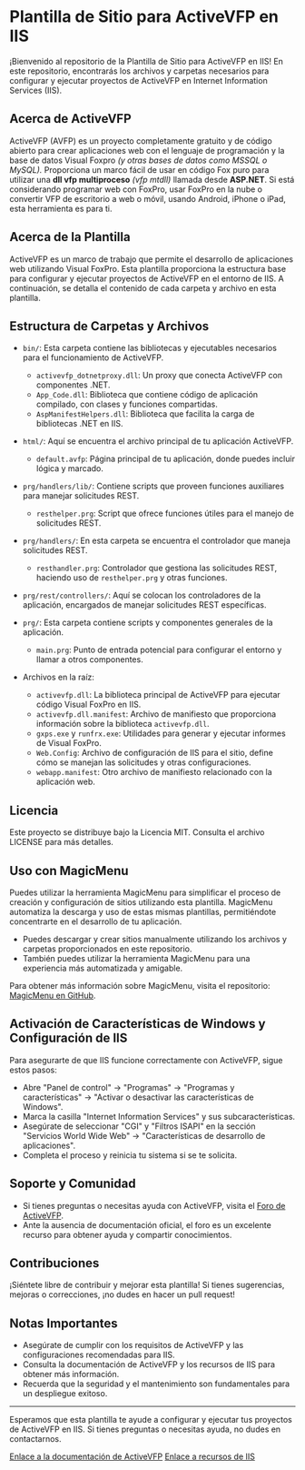 # Plantilla de Sitio para ActiveVFP en IIS

¡Bienvenido al repositorio de la Plantilla de Sitio para ActiveVFP en IIS! En este repositorio, encontrarás los archivos y carpetas necesarios para configurar y ejecutar proyectos de ActiveVFP en Internet Information Services (IIS).

## Acerca de ActiveVFP
ActiveVFP (AVFP) es un proyecto completamente gratuito y de código abierto para crear aplicaciones web con el lenguaje de programación y la base de datos Visual Foxpro _(y otras bases de datos como MSSQL o MySQL)._ Proporciona un marco fácil de usar en código Fox puro para utilizar una **dll vfp multiproceso** _(vfp mtdll)_ llamada desde **ASP.NET**. Si está considerando programar web con FoxPro, usar FoxPro en la nube o convertir VFP de escritorio a web o móvil, usando Android, iPhone o iPad, esta herramienta es para ti.

## Acerca de la Plantilla

ActiveVFP es un marco de trabajo que permite el desarrollo de aplicaciones web utilizando Visual FoxPro. Esta plantilla proporciona la estructura base para configurar y ejecutar proyectos de ActiveVFP en el entorno de IIS. A continuación, se detalla el contenido de cada carpeta y archivo en esta plantilla.

## Estructura de Carpetas y Archivos

- `bin/`: Esta carpeta contiene las bibliotecas y ejecutables necesarios para el funcionamiento de ActiveVFP.
  - `activevfp_dotnetproxy.dll`: Un proxy que conecta ActiveVFP con componentes .NET.
  - `App_Code.dll`: Biblioteca que contiene código de aplicación compilado, con clases y funciones compartidas.
  - `AspManifestHelpers.dll`: Biblioteca que facilita la carga de bibliotecas .NET en IIS.

- `html/`: Aquí se encuentra el archivo principal de tu aplicación ActiveVFP.
  - `default.avfp`: Página principal de tu aplicación, donde puedes incluir lógica y marcado.

- `prg/handlers/lib/`: Contiene scripts que proveen funciones auxiliares para manejar solicitudes REST.
  - `resthelper.prg`: Script que ofrece funciones útiles para el manejo de solicitudes REST.

- `prg/handlers/`: En esta carpeta se encuentra el controlador que maneja solicitudes REST.
  - `resthandler.prg`: Controlador que gestiona las solicitudes REST, haciendo uso de `resthelper.prg` y otras funciones.

- `prg/rest/controllers/`: Aquí se colocan los controladores de la aplicación, encargados de manejar solicitudes REST específicas.

- `prg/`: Esta carpeta contiene scripts y componentes generales de la aplicación.
  - `main.prg`: Punto de entrada potencial para configurar el entorno y llamar a otros componentes.

- Archivos en la raíz:
  - `activevfp.dll`: La biblioteca principal de ActiveVFP para ejecutar código Visual FoxPro en IIS.
  - `activevfp.dll.manifest`: Archivo de manifiesto que proporciona información sobre la biblioteca `activevfp.dll`.
  - `gxps.exe` y `runfrx.exe`: Utilidades para generar y ejecutar informes de Visual FoxPro.
  - `Web.Config`: Archivo de configuración de IIS para el sitio, define cómo se manejan las solicitudes y otras configuraciones.
  - `webapp.manifest`: Otro archivo de manifiesto relacionado con la aplicación web.

## Licencia

Este proyecto se distribuye bajo la Licencia MIT. Consulta el archivo LICENSE para más detalles.

## Uso con MagicMenu

Puedes utilizar la herramienta MagicMenu para simplificar el proceso de creación y configuración de sitios utilizando esta plantilla. MagicMenu automatiza la descarga y uso de estas mismas plantillas, permitiéndote concentrarte en el desarrollo de tu aplicación.

- Puedes descargar y crear sitios manualmente utilizando los archivos y carpetas proporcionados en este repositorio.
- También puedes utilizar la herramienta MagicMenu para una experiencia más automatizada y amigable.
  
Para obtener más información sobre MagicMenu, visita el repositorio: [MagicMenu en GitHub](https://github.com/Irwin1985/MagicMenu).

## Activación de Características de Windows y Configuración de IIS

Para asegurarte de que IIS funcione correctamente con ActiveVFP, sigue estos pasos:
 - Abre "Panel de control" -> "Programas" -> "Programas y características" -> "Activar o desactivar las características de Windows".
 - Marca la casilla "Internet Information Services" y sus subcaracterísticas.
 - Asegúrate de seleccionar "CGI" y "Filtros ISAPI" en la sección "Servicios World Wide Web" -> "Características de desarrollo de aplicaciones".
 - Completa el proceso y reinicia tu sistema si se te solicita.

## Soporte y Comunidad

- Si tienes preguntas o necesitas ayuda con ActiveVFP, visita el [Foro de ActiveVFP](https://groups.google.com/g/activevfp).
- Ante la ausencia de documentación oficial, el foro es un excelente recurso para obtener ayuda y compartir conocimientos.

## Contribuciones

¡Siéntete libre de contribuir y mejorar esta plantilla! Si tienes sugerencias, mejoras o correcciones, ¡no dudes en hacer un pull request!

## Notas Importantes

- Asegúrate de cumplir con los requisitos de ActiveVFP y las configuraciones recomendadas para IIS.
- Consulta la documentación de ActiveVFP y los recursos de IIS para obtener más información.
- Recuerda que la seguridad y el mantenimiento son fundamentales para un despliegue exitoso.

---

Esperamos que esta plantilla te ayude a configurar y ejecutar tus proyectos de ActiveVFP en IIS. Si tienes preguntas o necesitas ayuda, no dudes en contactarnos.

[Enlace a la documentación de ActiveVFP](enlace-a-documentacion)
[Enlace a recursos de IIS](enlace-a-recursos-iis)
